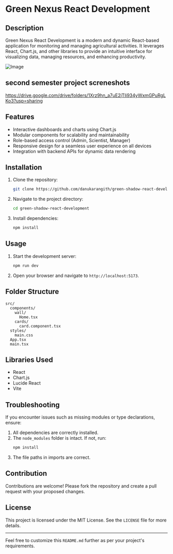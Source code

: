 #  Green Nexus React Development

## Description
Green Nexus React Development is a modern and dynamic React-based application for monitoring and managing agricultural activities. It leverages React, Chart.js, and other libraries to provide an intuitive interface for visualizing data, managing resources, and enhancing productivity.


![Image](https://github.com/user-attachments/assets/0f6e5aff-bddb-4d7e-8d15-6e215d2086e0)


## second semester project screneshots
https://drive.google.com/drive/folders/1Xrz9hn_a7uE2jTli934yWxmGPuRgLKo3?usp=sharing

## Features
- Interactive dashboards and charts using Chart.js
- Modular components for scalability and maintainability
- Role-based access control (Admin, Scientist, Manager)
- Responsive design for a seamless user experience on all devices
- Integration with backend APIs for dynamic data rendering

## Installation
1. Clone the repository:
    ```bash
    git clone https://github.com/danukarangith/green-shadow-react-development.git
    ```
2. Navigate to the project directory:
    ```bash
    cd green-shadow-react-development
    ```
3. Install dependencies:
    ```bash
    npm install
    ```

## Usage
1. Start the development server:
    ```bash
    npm run dev
    ```
2. Open your browser and navigate to `http://localhost:5173`.

## Folder Structure
```
src/
  components/
    wall/
      Home.tsx
    cards/
      card.component.tsx
  styles/
    main.css
  App.tsx
  main.tsx
```

## Libraries Used
- React
- Chart.js
- Lucide React
- Vite

## Troubleshooting
If you encounter issues such as missing modules or type declarations, ensure:
1. All dependencies are correctly installed.
2. The `node_modules` folder is intact. If not, run:
    ```bash
    npm install
    ```
3. The file paths in imports are correct.

## Contribution
Contributions are welcome! Please fork the repository and create a pull request with your proposed changes.

## License
This project is licensed under the MIT License. See the `LICENSE` file for more details.

---

Feel free to customize this `README.md` further as per your project's requirements.

